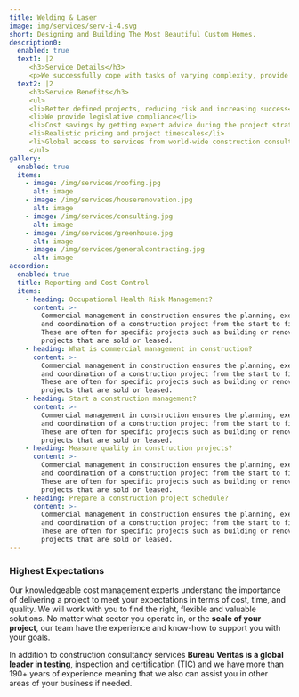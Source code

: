 ```yaml
---
title: Welding & Laser
image: img/services/serv-i-4.svg
short: Designing and Building The Most Beautiful Custom Homes.
description0:
  enabled: true
  text1: |2
     <h3>Service Details</h3> 
     <p>We successfully cope with tasks of varying complexity, provide long-term guarantees and regularly master new technologies. Our portfolio includes <span>dozens of successfully</span> completed projects of houses of different storeys, with high–quality finishes and good repairs. Building houses is our vocation!</p> 
  text2: |2
     <h3>Service Benefits</h3> 
     <ul> 
     <li>Better defined projects, reducing risk and increasing success</li> 
     <li>We provide legislative compliance</li> 
     <li>Cost savings by getting expert advice during the project strategy and estimating</li> 
     <li>Realistic pricing and project timescales</li> 
     <li>Global access to services from world-wide construction consultancy</li> 
     </ul> 
gallery:
  enabled: true
  items:
    - image: /img/services/roofing.jpg
      alt: image
    - image: /img/services/houserenovation.jpg
      alt: image
    - image: /img/services/consulting.jpg
      alt: image
    - image: /img/services/greenhouse.jpg
      alt: image
    - image: /img/services/generalcontracting.jpg
      alt: image
accordion:
  enabled: true
  title: Reporting and Cost Control
  items:
    - heading: Occupational Health Risk Management?
      content: >-
        Commercial management in construction ensures the planning, execution,
        and coordination of a construction project from the start to finish.
        These are often for specific projects such as building or renovation
        projects that are sold or leased.
    - heading: What is commercial management in construction?
      content: >-
        Commercial management in construction ensures the planning, execution,
        and coordination of a construction project from the start to finish.
        These are often for specific projects such as building or renovation
        projects that are sold or leased.
    - heading: Start a construction management?
      content: >-
        Commercial management in construction ensures the planning, execution,
        and coordination of a construction project from the start to finish.
        These are often for specific projects such as building or renovation
        projects that are sold or leased.
    - heading: Measure quality in construction projects?
      content: >-
        Commercial management in construction ensures the planning, execution,
        and coordination of a construction project from the start to finish.
        These are often for specific projects such as building or renovation
        projects that are sold or leased.
    - heading: Prepare a construction project schedule?
      content: >-
        Commercial management in construction ensures the planning, execution,
        and coordination of a construction project from the start to finish.
        These are often for specific projects such as building or renovation
        projects that are sold or leased.
---
```


### Highest Expectations

Our knowledgeable cost management experts understand the importance of delivering a project to meet your expectations in terms of cost, time, and quality. We will work with you to find the right, flexible and valuable solutions. No matter what sector you operate in, or the **scale of your project**, our team have the experience and know-how to support you with your goals.

In addition to construction consultancy services **Bureau Veritas is a global leader in testing**, inspection and certification (TIC) and we have more than 190+ years of experience meaning that we also can assist you in other areas of your business if needed.
